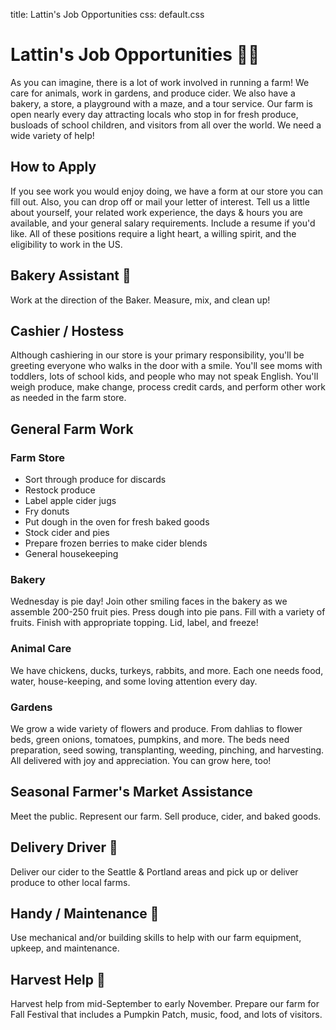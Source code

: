 title: Lattin's Job Opportunities
css: default.css

# Lattin's Job Opportunities 👩‍🌾

As you can imagine, there is a lot of work involved in running a farm!
We care for animals, work in gardens, and produce cider.
We also have a bakery, a store, a playground with a maze, and a tour service.
Our farm is open nearly every day attracting locals who stop in for fresh produce, busloads of school children, and visitors from all over the world.
We need a wide variety of help!

## How to Apply

If you see work you would enjoy doing, we have a form at our store you can fill out.
Also, you can drop off or mail your letter of interest.
Tell us a little about yourself, your related work experience, the days & hours you are available, and your general salary requirements.
Include a resume if you'd like.
All of these positions require a light heart, a willing spirit, and the eligibility to work in the US.

## Bakery Assistant 🥧

Work at the direction of the Baker.
Measure, mix, and clean up!

## Cashier / Hostess

Although cashiering in our store is your primary responsibility, you'll be greeting everyone who walks in the door with a smile.
You'll see moms with toddlers, lots of school kids, and people who may not speak English.
You'll weigh produce, make change, process credit cards, and perform other work as needed in the farm store.

## General Farm Work

### Farm Store

- Sort through produce for discards
- Restock produce
- Label apple cider jugs
- Fry donuts
- Put dough in the oven for fresh baked goods
- Stock cider and pies
- Prepare frozen berries to make cider blends
- General housekeeping

### Bakery

Wednesday is pie day!
Join other smiling faces in the bakery as we assemble 200-250 fruit pies.
Press dough into pie pans.
Fill with a variety of fruits.
Finish with appropriate topping.
Lid, label, and freeze!

### Animal Care

We have chickens, ducks, turkeys, rabbits, and more.
Each one needs food, water, house-keeping, and some loving attention every day.

### Gardens

We grow a wide variety of flowers and produce.
From dahlias to flower beds, green onions, tomatoes, pumpkins, and more.
The beds need preparation, seed sowing, transplanting, weeding, pinching, and harvesting.
All delivered with joy and appreciation.
You can grow here, too!

## Seasonal Farmer's Market Assistance

Meet the public.
Represent our farm.
Sell produce, cider, and baked goods.

## Delivery Driver 🚚

Deliver our cider to the Seattle & Portland areas and pick up or deliver produce to other local farms.

## Handy / Maintenance 🔧

Use mechanical and/or building skills to help with our farm equipment, upkeep, and maintenance.

## Harvest Help 🌾

Harvest help from mid-September to early November.
Prepare our farm for Fall Festival that includes a Pumpkin Patch, music, food, and lots of visitors.

